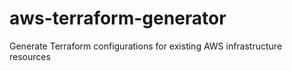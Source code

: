 # aws-terraform-generator
Generate Terraform configurations for existing AWS infrastructure resources
